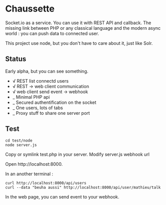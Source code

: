 Chaussette
==========

Socket.io as a service. You can use it with REST API and callback.
The missing link between PHP or any classical language and the modern async world :
you can push data to connected user.

This project use node, but you don't have to care about it, just like Solr.

Status
------

Early alpha, but you can see something.

 * √ REST list connectd users
 * √ REST -> web client communication
 * √ web client send event -> webhook
 * _ Minimal PHP api
 * _ Secured authentification on the socket
 * _ One users, lots of tabs
 * _ Proxy stuff to share one server port

Test
----

	cd test/node
	node server.js

Copy or symlink test.php in your server. Modify server.js webhook url

Open http://localhost:8000.

In an another terminal :

	curl http://localhost:8000/api/users
	curl --data "beuha aussi" http://localhost:8000/api/user/mathieu/talk

In the web page, you can send event to your webhook.